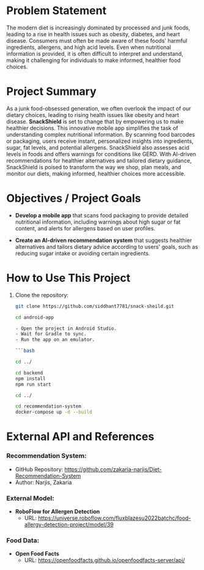 # Problem Statement

The modern diet is increasingly dominated by processed and junk foods, leading to a rise in health issues such as obesity, diabetes, and heart disease. Consumers must often be made aware of these foods' harmful ingredients, allergens, and high acid levels. Even when nutritional information is provided, it is often difficult to interpret and understand, making it challenging for individuals to make informed, healthier food choices.

# Project Summary

As a junk food-obsessed generation, we often overlook the impact of our dietary choices, leading to rising health issues like obesity and heart disease. **SnackShield** is set to change that by empowering us to make healthier decisions. This innovative mobile app simplifies the task of understanding complex nutritional information. By scanning food barcodes or packaging, users receive instant, personalized insights into ingredients, sugar, fat levels, and potential allergens. SnackShield also assesses acid levels in foods and offers warnings for conditions like GERD. 
With AI-driven recommendations for healthier alternatives and tailored dietary guidance, SnackShield is poised to transform the way we shop, plan meals, and monitor our diets, making informed, healthier choices more accessible.
# Objectives / Project Goals

- **Develop a mobile app** that scans food packaging to provide detailed nutritional information, including warnings about high sugar or fat content, and alerts for allergens based on user profiles.

- **Create an AI-driven recommendation system** that suggests healthier alternatives and tailors dietary advice according to users' goals, such as reducing sugar intake or avoiding certain ingredients.

# How to Use This Project

1. Clone the repository:
   ```bash
   git clone https://github.com/siddhant7781/snack-sheild.git
   
   cd android-app
   
   - Open the project in Android Studio.
   - Wait for Gradle to sync.
   - Run the app on an emulator.

   ```bash

   cd ../
   
   cd backend
   npm install
   npm run start
   
   cd ../
   
   cd recommendation-system
   docker-compose up -d --build

# External API and References

### Recommendation System:
- GitHub Repository: https://github.com/zakaria-narjis/Diet-Recommendation-System
- Author: Narjis, Zakaria

### External Model:
- **RoboFlow for Allergen Detection**
  - URL: https://universe.roboflow.com/fluxblazesu2022batchc/food-allergy-detection-project/model/39
### Food Data:
- **Open Food Facts**
  - URL: https://openfoodfacts.github.io/openfoodfacts-server/api/


